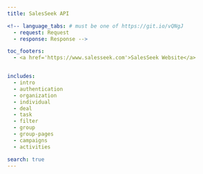 ```yaml
---
title: SalesSeek API

<!-- language_tabs: # must be one of https://git.io/vQNgJ
  - request: Request
  - response: Response -->

toc_footers:
  - <a href='https://www.salesseek.com'>SalesSeek Website</a>


includes:
  - intro
  - authentication
  - organization
  - individual
  - deal
  - task
  - filter
  - group
  - group-pages
  - campaigns
  - activities

search: true
---
```


